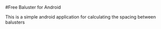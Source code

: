 #Free Baluster for Android

This is a simple android application for calculating the spacing between balusters

